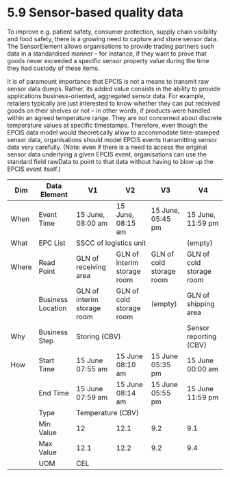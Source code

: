 # 5.9 Sensor-based quality data 

To improve e.g. patient safety, consumer protection, supply chain visibility and food safety, there is a growing need to capture and share sensor data. The SensorElement allows organisations to provide trading partners such data in a standardised manner – for instance, if they want to prove that goods never exceeded a specific sensor property value during the time they had custody of these items.

It is of paramount importance that EPCIS is not a means to transmit raw sensor data dumps. Rather, its added value consists in the ability to provide applications business-oriented, aggregated sensor data. For example, retailers typically are just interested to know whether they can put received goods on their shelves or not – in other words, if products were handled within an agreed temperature range. They are not concerned about discrete temperature values at specific timestamps. Therefore, even though the EPCIS data model would theoretically allow to accommodate time-stamped sensor data, organisations should model EPCIS events transmitting sensor data very carefully. (Note: even if there is a need to access the original sensor data underlying a given EPCIS event, organisations can use the standard field rawData to point to that data without having to blow up the EPCIS event itself.)   

<table>
    <thead>
        <tr>
            <th>Dim</th>
            <th>Data Element</th>
            <th>V1</th>
            <th>V2</th>
            <th>V3</th>
            <th>V4</th>
        </tr>
    </thead>
    <tbody>
        <tr>
            <td>When</td>
            <td>Event Time</td>
            <td>15 June, 08:00 am</td>
            <td>15 June, 08:15 am</td>
            <td>15 June, 05:45 pm</td>
            <td>15 June, 11:59 pm</td>
        </tr>
        <tr>
            <td>What</td>
            <td>EPC List</td>
            <td colspan=3>SSCC of logistics unit</td>
            <td>(empty)
        </tr>
        <tr>
            <td>Where</td>
            <td>Read Point</td>
            <td>GLN of receiving area</td>
            <td>GLN of interim storage room</td>
            <td>GLN of cold storage room</td>
            <td>GLN of cold storage room</td>
        </tr>
        <tr>
            <td/>
            <td>Business Location</td>
            <td>GLN of interim storage room</td>
            <td>GLN of cold storage room</td>
            <td>(empty)</td>
            <td>GLN of shipping area</td>
        </tr>
        <tr>
            <td>Why</td>
            <td>Business Step</td>
            <td colspan=3>Storing (CBV)</td>
            <td>Sensor reporting (CBV)</td>
        </tr>
        <tr>
            <td>How</td>
            <td>Start Time</td>
            <td>15 June 07:55 am</td>
            <td>15 June 08:10 am</td>
            <td>15 June 05:35 pm</td>
            <td>15 June 00:00 am</td>
        </tr>
        <tr>
            <td/>
            <td>End Time</td>
            <td>15 June 07:59 am</td>
            <td>15 June 08:14 am</td>
            <td>15 June 05:55 pm</td>
            <td>15 June 11:59 pm</td>
        </tr>
        <tr>
            <td/>
            <td>Type</td>
            <td colspan=4>Temperature (CBV)</td>
        </tr>
        <tr>
            <td/>
            <td>Min Value</td>
            <td>12</td>
            <td>12.1</td>
            <td>9.2</td>
            <td>9.1</td>
        </tr>
        <tr>
            <td/>
            <td>Max Value</td>
            <td>12.1</td>
            <td>12.2</td>
            <td>9.2</td>
            <td>9.4</td>
        </tr>
        <tr>
            <td/>
            <td>UOM</td>
            <td colspan=4>CEL</td>
        </tr>
    </tbody>
</table>
